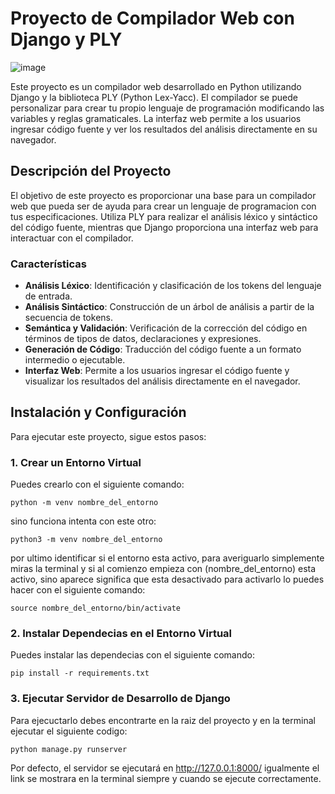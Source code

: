 # Proyecto de Compilador Web con Django y PLY

![image](https://github.com/user-attachments/assets/801295b1-b9c2-4cbc-98ab-c558d8cd19b6)


Este proyecto es un compilador web desarrollado en Python utilizando Django y la biblioteca PLY (Python Lex-Yacc). El compilador se puede personalizar para crear tu propio lenguaje de programación modificando las variables y reglas gramaticales. La interfaz web permite a los usuarios ingresar código fuente y ver los resultados del análisis directamente en su navegador.

## Descripción del Proyecto

El objetivo de este proyecto es proporcionar una base para un compilador web que pueda ser de ayuda para crear un lenguaje de programacion con tus especificaciones. Utiliza PLY para realizar el análisis léxico y sintáctico del código fuente, mientras que Django proporciona una interfaz web para interactuar con el compilador.

### Características

- **Análisis Léxico**: Identificación y clasificación de los tokens del lenguaje de entrada.
- **Análisis Sintáctico**: Construcción de un árbol de análisis a partir de la secuencia de tokens.
- **Semántica y Validación**: Verificación de la corrección del código en términos de tipos de datos, declaraciones y expresiones.
- **Generación de Código**: Traducción del código fuente a un formato intermedio o ejecutable.
- **Interfaz Web**: Permite a los usuarios ingresar el código fuente y visualizar los resultados del análisis directamente en el navegador.

## Instalación y Configuración

Para ejecutar este proyecto, sigue estos pasos:

### 1. Crear un Entorno Virtual

Puedes crearlo con el siguiente comando:

<code>python -m venv nombre_del_entorno</code>

sino funciona intenta con este otro:

<code>python3 -m venv nombre_del_entorno</code>

por ultimo identificar si el entorno esta activo, para averiguarlo simplemente miras la terminal y si al comienzo empieza con (nombre_del_entorno) esta activo,
sino aparece significa que esta desactivado para activarlo lo puedes hacer con el siguiente comando:

<code>source nombre_del_entorno/bin/activate</code>


### 2. Instalar Dependecias en el Entorno Virtual

Puedes instalar las dependecias con el siguiente comando:

<code>pip install -r requirements.txt</code>


### 3. Ejecutar Servidor de Desarrollo de Django
Para ejecuctarlo debes encontrarte en la raiz del proyecto y en la terminal ejecutar el siguiente codigo:

<code>python manage.py runserver</code>

Por defecto, el servidor se ejecutará en http://127.0.0.1:8000/
igualmente el link se mostrara en la terminal siempre y cuando se ejecute correctamente.
